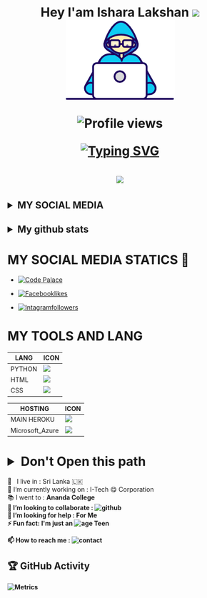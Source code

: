 
<h1 align="center">Hey I'am Ishara Lakshan <img src="https://camo.githubusercontent.com/2c8b3670d933220ae3c023fa1d568682975cce3f10799d0d3ff5ecac394b4ee8/68747470733a2f2f6d656469612e67697068792e636f6d2f6d656469612f31326f75664342304d795a31476f2f67697068792e676966" width="50px">

 
<img align="senter" src="https://github.com/RazorKenway/RazorKenway/raw/main/Developer.gif" style="max-width:50%;">
 
 ![Profile views](https://gpvc.arturio.dev/ishara269)
 

 [![Typing SVG](https://readme-typing-svg.herokuapp.com?color=000000&lines=-%3E+Deploy+some+bots;-%3E+Github+student;-%3E+Codes+learner;-%3EYoutuber;-%3E+AL+student;-%3E+Html+user)](https://git.io/typing-svg)
 
 
 [![](https://github.com/saadeghi/saadeghi/blob/master/dino.gif)](#)
 
 
 <h2> <details>
  <summary><b>MY SOCIAL MEDIA</b></summary>
  
| **Platform** |  **Follow now**   |
|------------|---------------------|
|   Youtube   | [![Youtube](https://img.shields.io/badge/YouTube%20Channel-ff0000?style=flat&labelColor=224242&logoColor=white&for-the-badge&logo=youtube)](https://www.youtube.com/c/Itech?sub_confirmation=1)&nbsp; |
|  Telegram    | [![Telegram](https://img.shields.io/badge/slbotzone%20Team-003245?style=flat&labelColor=224242&logoColor=white&for-the-badge&logo=telegram)](https://t.me/itechmovie9999)&nbsp;|
|  Facebook  | [![Facebook](https://img.shields.io/badge/Follow%20me%20on%20Facebook-2533cf?style=flat&labelColor=224242&logoColor=white&for-the-badge&logo=facebook)](https://www.facebook.com/i-tech-103654258471929/)&nbsp;|
|  Intagram | [![Intagram](https://img.shields.io/badge/Follow%20me%20on%20Instagram-4d267a?style=style=flat&labelColor=224242&logoColor=white&for-the-badge&logo=instagram)](https://www.instagram.com/I-Tech_corparation/)&nbsp; |
| Github | [![Github](https://img.shields.io/badge/Github-000000?style=style=flat&labelColor=224242&logoColor=white&for-the-badge&logo=github)](https://github.com/ishara269) |
  
 </details> </h2>
 
 
 <h2><details>
  <summary><b>My github stats</b></summary>
<p align="left"> <a href="https://github.com/ryo-ma/github-profile-trophy"><img src="https://github-profile-trophy.vercel.app/?username=ishara269" alt="ishara269" /></a> </p>
 </details></h2>
 
# MY SOCIAL MEDIA STATICS 👋 
 
- [![Code Palace](https://img.shields.io/youtube/channel/subscribers/UCvYfJcTr8RY72dIapzMqFQA?label=I-Tech%20Youtube&style=social)](https://www.youtube.com/c/I-Tech/videos)
 
- [![Facebooklikes](https://img.shields.io/badge/Facebook%20Likes-2533cf?style=flat&labelColor=224242&logoColor=white&for-the-badge&logo=facebook)](https://socialblade.com/facebook/page/I-Tech-103654258471929)
 
- [![Intagramfollowers](https://img.shields.io/badge/Instagram%20Followers-4d267a?style=style=flat&labelColor=224242&logoColor=white&for-the-badge&logo=instagram)](https://socialblade.com/instagram/user/itechcoparation)
  
 
# MY TOOLS AND LANG

|  LANG  |  ICON   |
|------------|-----------|
| PYTHON  | <a href="#"><img src="https://img.shields.io/badge/Python-14354C?style=for-the-badge&logo=python&logoColor=white"></a>|
|  HTML |<a href="#"><img src="https://img.shields.io/badge/HTML5-E34F26?style=for-the-badge&logo=html5&logoColor=white"></a> |
| CSS  | <a href="#"><img src="https://img.shields.io/badge/CSS3-1572B6?style=for-the-badge&logo=css3&logoColor=white"></a> |
 
 
| HOSTING  |  ICON  |
|-------------|------------|
| MAIN HEROKU  |<a href="#"><img src="https://img.shields.io/badge/Heroku-430098?style=for-the-badge&logo=heroku&logoColor=white"></a>|
| Microsoft_Azure | <a href="#"><img src="https://img.shields.io/badge/Microsoft_Azure-0089D6?style=for-the-badge&logo=microsoft-azure&logoColor=white"></a> |

<h1><details>
  <summary><b>Don't Open this path </b></summary>
  <p><a href="https://www.youtube.com/channel/UCvYfJcTr8RY72dIapzMqFQA" title="How to create Bot useing python ">How to create Bot useing python</a>
 </details></h1>
 
  🚶‍ &nbsp; I live in : Sri Lanka 🇱🇰  <br>
  🔭 I’m currently working on : I-Tech 😋 Corporation  <br>
  📚 I went to : <b> Ananda College <b> <br>
  👯 I’m looking to collaborate : ![github](https://img.shields.io/badge/On-Github-black)  <br>
  🤔 I’m looking for help : For  Me  <br>
  ⚡ Fun fact: I'm just an ![age](https://img.shields.io/badge/Age-13-blue) Teen 
 
  📫 How to reach me : ![contact](https://img.shields.io/badge/Contact%20me-On%20Telegram-blue)
 
 


 
 ## 🏆 GitHub Activity

![Metrics](https://metrics.lecoq.io/ishara269?template=classic&repositories.forks=true&languages=1&languages.colors=github&languages.threshold=0%25&config.timezone=Asia%2FSemarang)
 
 
 

 
